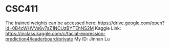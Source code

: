 # CSC411
The trained weights can be accessed here:
https://drive.google.com/open?id=0B4cWHVVs6y7sZ1NCUzBYTEhNS2M
Kaggle Link: https://inclass.kaggle.com/c/facial-expression-prediction4/leaderboard/private
My ID: Jinnan Lu

